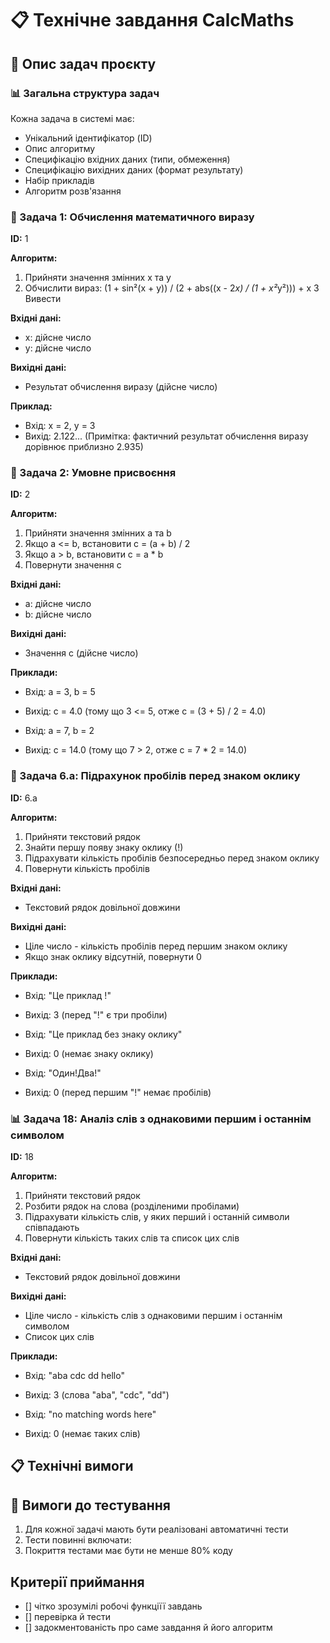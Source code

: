 # 📋 Технічне завдання CalcMaths

## 📝 Опис задач проєкту

### 📊 Загальна структура задач
Кожна задача в системі має:
- Унікальний ідентифікатор (ID)
- Опис алгоритму
- Специфікацію вхідних даних (типи, обмеження)
- Специфікацію вихідних даних (формат результату)
- Набір прикладів
- Алгоритм розв'язання

### 🧮 Задача 1: Обчислення математичного виразу
**ID:** 1

**Алгоритм:**
1. Прийняти значення змінних x та y
2. Обчислити вираз: (1 + sin²(x + y)) / (2 + abs((x - 2*x) / (1 + x²*y²))) + x
3 Вивести

**Вхідні дані:**
- x: дійсне число
- y: дійсне число

**Вихідні дані:**
- Результат обчислення виразу (дійсне число)

**Приклад:**
- Вхід: x = 2, y = 3
- Вихід: 2.122... (Примітка: фактичний результат обчислення виразу дорівнює приблизно 2.935)

### 🔢 Задача 2: Умовне присвоєння
**ID:** 2

**Алгоритм:**
1. Прийняти значення змінних a та b
2. Якщо a <= b, встановити c = (a + b) / 2
3. Якщо a > b, встановити c = a * b
4. Повернути значення c

**Вхідні дані:**
- a: дійсне число
- b: дійсне число

**Вихідні дані:**
- Значення c (дійсне число)

**Приклади:**
- Вхід: a = 3, b = 5
- Вихід: c = 4.0 (тому що 3 <= 5, отже c = (3 + 5) / 2 = 4.0)

- Вхід: a = 7, b = 2
- Вихід: c = 14.0 (тому що 7 > 2, отже c = 7 * 2 = 14.0)

### 📏 Задача 6.a: Підрахунок пробілів перед знаком оклику
**ID:** 6.a

**Алгоритм:**
1. Прийняти текстовий рядок
2. Знайти першу появу знаку оклику (!)
3. Підрахувати кількість пробілів безпосередньо перед знаком оклику
4. Повернути кількість пробілів

**Вхідні дані:**
- Текстовий рядок довільної довжини

**Вихідні дані:**
- Ціле число - кількість пробілів перед першим знаком оклику
- Якщо знак оклику відсутній, повернути 0

**Приклади:**
- Вхід: "Це приклад   !"
- Вихід: 3 (перед "!" є три пробіли)

- Вхід: "Це приклад без знаку оклику"
- Вихід: 0 (немає знаку оклику)

- Вхід: "Один!Два!"
- Вихід: 0 (перед першим "!" немає пробілів)

### 📊 Задача 18: Аналіз слів з однаковими першим і останнім символом
**ID:** 18

**Алгоритм:**
1. Прийняти текстовий рядок
2. Розбити рядок на слова (розділеними пробілами)
3. Підрахувати кількість слів, у яких перший і останній символи співпадають
4. Повернути кількість таких слів та список цих слів

**Вхідні дані:**
- Текстовий рядок довільної довжини

**Вихідні дані:**
- Ціле число - кількість слів з однаковими першим і останнім символом
- Список цих слів

**Приклади:**
- Вхід: "aba cdc dd hello"
- Вихід: 3 (слова "aba", "cdc", "dd")

- Вхід: "no matching words here"
- Вихід: 0 (немає таких слів)

## 📋 Технічні вимоги



## 🧪 Вимоги до тестування
1. Для кожної задачі мають бути реалізовані автоматичні тести
2. Тести повинні включати:
3. Покриття тестами має бути не менше 80% коду

## Критерії приймання

- [] чітко зрозумілі робочі функціїї завдань
- [] перевірка й тести
- [] задокментованість про саме завдання й його алгоритм

